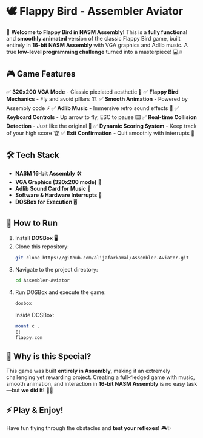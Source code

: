 # 🕊️ Flappy Bird - Assembler Aviator

🚀 **Welcome to Flappy Bird in NASM Assembly!** This is a **fully functional** and **smoothly animated** version of the classic Flappy Bird game, built entirely in **16-bit NASM Assembly** with VGA graphics and Adlib music. A true **low-level programming challenge** turned into a masterpiece! 💻🔥

## 🎮 Game Features

✅ **320x200 VGA Mode** - Classic pixelated aesthetic 🎨
✅ **Flappy Bird Mechanics** - Fly and avoid pillars 🏗️
✅ **Smooth Animation** - Powered by Assembly code ⚡
✅ **Adlib Music** - Immersive retro sound effects 🎵
✅ **Keyboard Controls** - Up arrow to fly, ESC to pause ⌨️
✅ **Real-time Collision Detection** - Just like the original 🚧
✅ **Dynamic Scoring System** - Keep track of your high score 🏆
✅ **Exit Confirmation** - Quit smoothly with interrupts 🔄

## 🛠️ Tech Stack

- **NASM 16-bit Assembly** 🛠️
- **VGA Graphics (320x200 mode)** 🎨
- **Adlib Sound Card for Music** 🎵
- **Software & Hardware Interrupts** 🔄
- **DOSBox for Execution** 🖥️

## 🔧 How to Run

1. Install **DOSBox** 🖥️
2. Clone this repository:  
   ```sh
   git clone https://github.com/alijafarkamal/Assembler-Aviator.git
   ```
3. Navigate to the project directory:  
   ```sh
   cd Assembler-Aviator
   ```
4. Run DOSBox and execute the game:  
   ```sh
   dosbox
   ```
   Inside DOSBox:
   ```sh
   mount c .
   c:
   flappy.com
   ```

## 🚀 Why is this Special?

This game was built **entirely in Assembly**, making it an extremely challenging yet rewarding project. Creating a full-fledged game with music, smooth animation, and interaction in **16-bit NASM Assembly** is no easy task—but **we did it!** 💪🔥

## ⚡ Play & Enjoy!

Have fun flying through the obstacles and **test your reflexes!** 🎮✨


